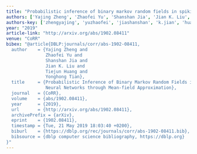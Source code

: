 ```yaml
---
title: "Probabilistic inference of binary markov random fields in spiking neural networks through mean-field approximation"
authors: ['Yajing Zheng', 'Zhaofei Yu', 'Shanshan Jia', 'Jian K. Liu', 'Tiejun Huang', 'Yonghong Tian 0001']
authors-key: ['zhengyajing', 'yuzhaofei', 'jiashanshan', 'k.jian', 'huangtiejun', 'tianyonghong']
year: "2019"
article-link: "http://arxiv.org/abs/1902.08411"
venue: "CoRR"
bibex: "@article{DBLP:journals/corr/abs-1902-08411,
  author    = {Yajing Zheng and
               Zhaofei Yu and
               Shanshan Jia and
               Jian K. Liu and
               Tiejun Huang and
               Yonghong Tian},
  title     = {Probabilistic Inference of Binary Markov Random Fields in Spiking
               Neural Networks through Mean-field Approximation},
  journal   = {CoRR},
  volume    = {abs/1902.08411},
  year      = {2019},
  url       = {http://arxiv.org/abs/1902.08411},
  archivePrefix = {arXiv},
  eprint    = {1902.08411},
  timestamp = {Tue, 21 May 2019 18:03:40 +0200},
  biburl    = {https://dblp.org/rec/journals/corr/abs-1902-08411.bib},
  bibsource = {dblp computer science bibliography, https://dblp.org}
}"
---
```

